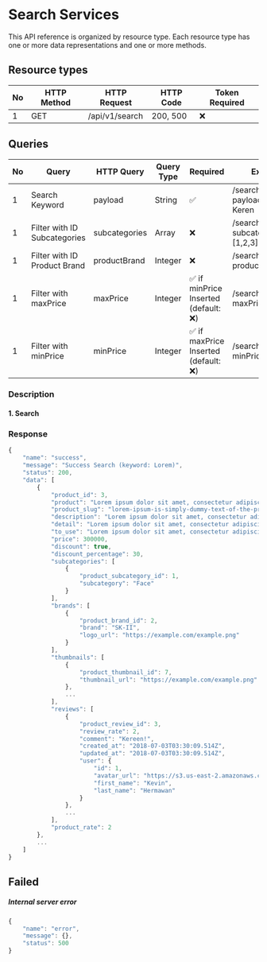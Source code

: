# Search Services

This API reference is organized by resource type. Each resource type has one or more data representations and one or more methods.

## Resource types

| No | HTTP Method | HTTP Request    | HTTP Code | Token Required |
|----|-------------|-----------------|-----------|----------------|
| 1  | GET         | /api/v1/search  | 200, 500  | :x:            |

## Queries
| No | Query                        | HTTP Query     | Query Type| Required                                               | Example                       |
|----|------------------------------|----------------|-----------|--------------------------------------------------------|-------------------------------|
| 1  | Search Keyword               | payload        | String    | :white_check_mark:                                     | /search?payload=Product Keren |
| 1  | Filter with ID Subcategories | subcategories  | Array     | :x:                                                    | /search?subcategories=[1,2,3] |
| 1  | Filter with ID Product Brand | productBrand   | Integer   | :x:                                                    | /search?productBrand=1        |
| 1  | Filter with maxPrice         | maxPrice       | Integer   | :white_check_mark: if minPrice Inserted (default: :x:) | /search?maxPrice=100000       |
| 1  | Filter with minPrice         | minPrice       | Integer   | :white_check_mark: if maxPrice Inserted (default: :x:) | /search?minPrice=10000        |

### Description

#### 1. Search
### Response
```javascript
{
    "name": "success",
    "message": "Success Search (keyword: Lorem)",
    "status": 200,
    "data": [
        {
            "product_id": 3,
            "product": "Lorem ipsum dolor sit amet, consectetur adipiscing elit",
            "product_slug": "lorem-ipsum-is-simply-dummy-text-of-the-printing-and-typesetting-industry-3c1db6a0-7dab-11e8-9436-412dd6dcf8f1",
            "description": "Lorem ipsum dolor sit amet, consectetur adipiscing elit, sed do eiusmod tempor incididunt ut labore et dolore magna aliqua.",
            "detail": "Lorem ipsum dolor sit amet, consectetur adipiscing elit, sed do eiusmod tempor incididunt ut labore et dolore magna aliqua.",
            "to_use": "Lorem ipsum dolor sit amet, consectetur adipiscing elit, sed do eiusmod tempor incididunt ut labore et dolore magna aliqua.",
            "price": 300000,
            "discount": true,
            "discount_percentage": 30,
            "subcategories": [
                {
                    "product_subcategory_id": 1,
                    "subcategory": "Face"
                }
            ],
            "brands": [
                {
                    "product_brand_id": 2,
                    "brand": "SK-II",
                    "logo_url": "https://example.com/example.png"
                }
            ],
            "thumbnails": [
                {
                    "product_thumbnail_id": 7,
                    "thumbnail_url": "https://example.com/example.png"
                },
                ...
            ],
            "reviews": [
                {
                    "product_review_id": 3,
                    "review_rate": 2,
                    "comment": "Kereen!",
                    "created_at": "2018-07-03T03:30:09.514Z",
                    "updated_at": "2018-07-03T03:30:09.514Z",
                    "user": {
                        "id": 1,
                        "avatar_url": "https://s3.us-east-2.amazonaws.com/lunadorii/1530503176675.jpg",
                        "first_name": "Kevin",
                        "last_name": "Hermawan"
                    }
                },
                ...
            ],
            "product_rate": 2
        },
        ...
    ]
}
```

## Failed
##### Internal server error
```javascript
{
    "name": "error",
    "message": {},
    "status": 500
}
```
